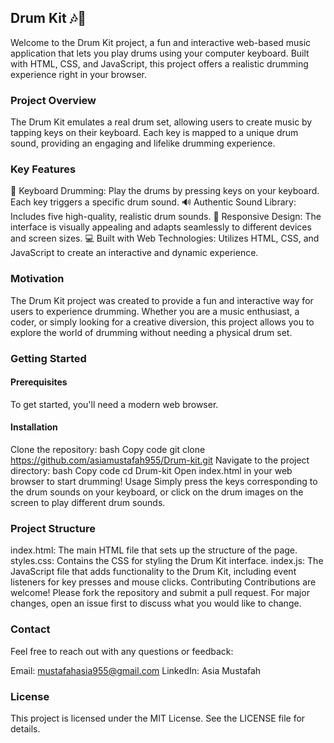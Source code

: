 ## Drum Kit 🎶🥁
Welcome to the Drum Kit project, a fun and interactive web-based music application that lets you play drums using your computer keyboard. Built with HTML, CSS, and JavaScript, this project offers a realistic drumming experience right in your browser.

### Project Overview
The Drum Kit emulates a real drum set, allowing users to create music by tapping keys on their keyboard. Each key is mapped to a unique drum sound, providing an engaging and lifelike drumming experience.

### Key Features
🎹 Keyboard Drumming: Play the drums by pressing keys on your keyboard. Each key triggers a specific drum sound.
🔊 Authentic Sound Library: Includes five high-quality, realistic drum sounds.
📱 Responsive Design: The interface is visually appealing and adapts seamlessly to different devices and screen sizes.
💻 Built with Web Technologies: Utilizes HTML, CSS, and JavaScript to create an interactive and dynamic experience.
### Motivation
The Drum Kit project was created to provide a fun and interactive way for users to experience drumming. Whether you are a music enthusiast, a coder, or simply looking for a creative diversion, this project allows you to explore the world of drumming without needing a physical drum set.

### Getting Started
#### Prerequisites
To get started, you'll need a modern web browser.

#### Installation
Clone the repository:
bash
Copy code
git clone https://github.com/asiamustafah955/Drum-kit.git
Navigate to the project directory:
bash
Copy code
cd Drum-kit
Open index.html in your web browser to start drumming!
Usage
Simply press the keys corresponding to the drum sounds on your keyboard, or click on the drum images on the screen to play different drum sounds.

### Project Structure
index.html: The main HTML file that sets up the structure of the page.
styles.css: Contains the CSS for styling the Drum Kit interface.
index.js: The JavaScript file that adds functionality to the Drum Kit, including event listeners for key presses and mouse clicks.
Contributing
Contributions are welcome! Please fork the repository and submit a pull request. For major changes, open an issue first to discuss what you would like to change.

### Contact
Feel free to reach out with any questions or feedback:

Email: mustafahasia955@gmail.com
LinkedIn: Asia Mustafah
### License
This project is licensed under the MIT License. See the LICENSE file for details.
